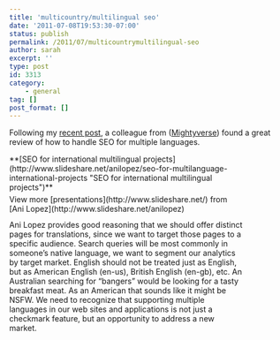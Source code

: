 ```yaml
---
title: 'multicountry/multilingual seo'
date: '2011-07-08T19:53:30-07:00'
status: publish
permalink: /2011/07/multicountrymultilingual-seo
author: sarah
excerpt: ''
type: post
id: 3313
category:
    - general
tag: []
post_format: []
---
```

Following my [recent post](https://www.ultrasaurus.com/sarahblog/2011/07/on-localization-and-translation/), a colleague from ([Mightyverse](https://www.mightyverse.com)) found a great review of how to handle SEO for multiple languages.

<div id="__ss_3432932" style="width:425px"> **[SEO for international multilingual projects](http://www.slideshare.net/anilopez/seo-for-multilanguage-international-projects "SEO for international multilingual projects")**<div style="padding:5px 0 12px"> View more [presentations](http://www.slideshare.net/) from [Ani Lopez](http://www.slideshare.net/anilopez) </div>Ani Lopez provides good reasoning that we should offer distinct pages for translations, since we want to target those pages to a specific audience. Search queries will be most commonly in someone’s native language, we want to segment our analytics by target market. English should not be treated just as English, but as American English (en-us), British English (en-gb), etc. An Australian searching for “bangers” would be looking for a tasty breakfast meat. As an American that sounds like it might be NSFW. We need to recognize that supporting multiple languages in our web sites and applications is not just a checkmark feature, but an opportunity to address a new market.

</div>